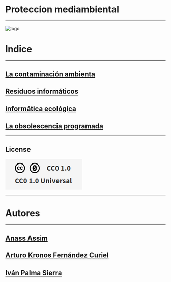 # Proteccion mediambiental

***
![logo](/img/establecer-conservacion-ecologica-proteccion-medio-ambiente_24877-53676.avif)


# Indice
***

## [La contaminación ambienta ](https://github.com/ciscoAnass/Proteccion-mediambiental/blob/main/La-contaminaci%C3%B3n-ambienta.md)
## [Residuos informáticos](https://github.com/ciscoAnass/Proteccion-mediambiental/blob/main/Residuos-informaticos.md)
## [informática ecológica](https://github.com/ciscoAnass/Proteccion-mediambiental/blob/main/infromatica-ecologica.md)
## [La obsolescencia programada](https://github.com/ciscoAnass/Proteccion-mediambiental/blob/main/obsolescencia.md)


***
## License

![License](/img/license.png)

***


# Autores
***

## [Anass Assim](https://github.com/ciscoAnass)
## [Arturo Kronos Fernández Curiel](https://github.com/ArturoKronos)
## [Iván Palma Sierra](https://github.com/Ivanps1709)

